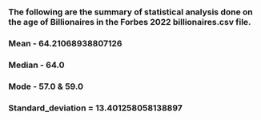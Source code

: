 ### The following are the summary of statistical analysis done on the age of Billionaires in the Forbes 2022 billionaires.csv file. 

### Mean - 64.21068938807126<br>
### Median - 64.0<br>
### Mode - 57.0 & 59.0<br>
### Standard_deviation = 13.401258058138897
